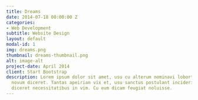 ```yaml
---
title: Dreams
date: 2014-07-18 00:00:00 Z
categories:
- Web Development
subtitle: Website Design
layout: default
modal-id: 1
img: dreams.png
thumbnail: dreams-thumbnail.png
alt: image-alt
project-date: April 2014
client: Start Bootstrap
description: Lorem ipsum dolor sit amet, usu cu alterum nominavi lobortis. At duo
  novum diceret. Tantas apeirian vix et, usu sanctus postulant inciderint ut, populo
  diceret necessitatibus in vim. Cu eum dicam feugiat noluisse.
---
```


